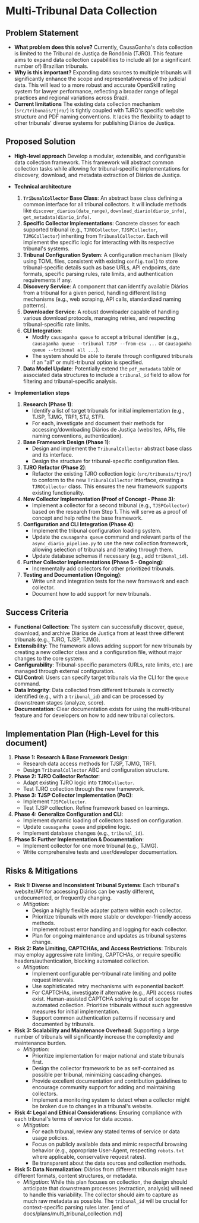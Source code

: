 # Multi-Tribunal Data Collection

## Problem Statement
- **What problem does this solve?**
  Currently, CausaGanha's data collection is limited to the Tribunal de Justiça de Rondônia (TJRO). This feature aims to expand data collection capabilities to include all (or a significant number of) Brazilian tribunals.
- **Why is this important?**
  Expanding data sources to multiple tribunals will significantly enhance the scope and representativeness of the judicial data. This will lead to a more robust and accurate OpenSkill rating system for lawyer performance, reflecting a broader range of legal practices and regional variations across Brazil.
- **Current limitations**
  The existing data collection mechanism (`src/tribunais/tjro/`) is tightly coupled with TJRO's specific website structure and PDF naming conventions. It lacks the flexibility to adapt to other tribunals' diverse systems for publishing Diários de Justiça.

## Proposed Solution
- **High-level approach**
  Develop a modular, extensible, and configurable data collection framework. This framework will abstract common collection tasks while allowing for tribunal-specific implementations for discovery, download, and metadata extraction of Diários de Justiça.
- **Technical architecture**
  1.  **`TribunalCollector` Base Class**: An abstract base class defining a common interface for all tribunal collectors. It will include methods like `discover_diarios(date_range)`, `download_diario(diario_info)`, `get_metadata(diario_info)`.
  2.  **Specific Collector Implementations**: Concrete classes for each supported tribunal (e.g., `TJROCollector`, `TJSPCollector`, `TJMGCollector`) inheriting from `TribunalCollector`. Each will implement the specific logic for interacting with its respective tribunal's systems.
  3.  **Tribunal Configuration System**: A configuration mechanism (likely using TOML files, consistent with existing `config.toml`) to store tribunal-specific details such as base URLs, API endpoints, date formats, specific parsing rules, rate limits, and authentication requirements if any.
  4.  **Discovery Service**: A component that can identify available Diários from a tribunal for a given period, handling different listing mechanisms (e.g., web scraping, API calls, standardized naming patterns).
  5.  **Downloader Service**: A robust downloader capable of handling various download protocols, managing retries, and respecting tribunal-specific rate limits.
  6.  **CLI Integration**:
      - Modify `causaganha queue` to accept a tribunal identifier (e.g., `causaganha queue --tribunal TJSP --from-csv ...` or `causaganha queue --tribunal all ...`).
      - The system should be able to iterate through configured tribunals if an "all" or multi-tribunal option is specified.
  7.  **Data Model Update**: Potentially extend the `pdf_metadata` table or associated data structures to include a `tribunal_id` field to allow for filtering and tribunal-specific analysis.

- **Implementation steps**
  1.  **Research (Phase 1)**:
      - Identify a list of target tribunals for initial implementation (e.g., TJSP, TJMG, TRF1, STJ, STF).
      - For each, investigate and document their methods for accessing/downloading Diários de Justiça (websites, APIs, file naming conventions, authentication).
  2.  **Base Framework Design (Phase 1)**:
      - Design and implement the `TribunalCollector` abstract base class and its interface.
      - Design the structure for tribunal-specific configuration files.
  3.  **TJRO Refactor (Phase 2)**:
      - Refactor the existing TJRO collection logic (`src/tribunais/tjro/`) to conform to the new `TribunalCollector` interface, creating a `TJROCollector` class. This ensures the new framework supports existing functionality.
  4.  **New Collector Implementation (Proof of Concept - Phase 3)**:
      - Implement a collector for a second tribunal (e.g., `TJSPCollector`) based on the research from Step 1. This will serve as a proof of concept and help refine the base framework.
  5.  **Configuration and CLI Integration (Phase 4)**:
      - Implement the tribunal configuration loading system.
      - Update the `causaganha queue` command and relevant parts of the `async_diario_pipeline.py` to use the new collection framework, allowing selection of tribunals and iterating through them.
      - Update database schemas if necessary (e.g., add `tribunal_id`).
  6.  **Further Collector Implementations (Phase 5 - Ongoing)**:
      - Incrementally add collectors for other prioritized tribunals.
  7.  **Testing and Documentation (Ongoing)**:
      - Write unit and integration tests for the new framework and each collector.
      - Document how to add support for new tribunals.

## Success Criteria
- **Functional Collection**: The system can successfully discover, queue, download, and archive Diários de Justiça from at least three different tribunals (e.g., TJRO, TJSP, TJMG).
- **Extensibility**: The framework allows adding support for new tribunals by creating a new collector class and a configuration file, without major changes to the core system.
- **Configurability**: Tribunal-specific parameters (URLs, rate limits, etc.) are managed through external configuration.
- **CLI Control**: Users can specify target tribunals via the CLI for the `queue` command.
- **Data Integrity**: Data collected from different tribunals is correctly identified (e.g., with a `tribunal_id`) and can be processed by downstream stages (analyze, score).
- **Documentation**: Clear documentation exists for using the multi-tribunal feature and for developers on how to add new tribunal collectors.

## Implementation Plan (High-Level for this document)
1.  **Phase 1: Research & Base Framework Design**:
    - Research data access methods for TJSP, TJMG, TRF1.
    - Design `TribunalCollector` ABC and configuration structure.
2.  **Phase 2: TJRO Collector Refactor**:
    - Adapt existing TJRO logic into `TJROCollector`.
    - Test TJRO collection through the new framework.
3.  **Phase 3: TJSP Collector Implementation (PoC)**:
    - Implement `TJSPCollector`.
    - Test TJSP collection. Refine framework based on learnings.
4.  **Phase 4: Generalize Configuration and CLI**:
    - Implement dynamic loading of collectors based on configuration.
    - Update `causaganha queue` and pipeline logic.
    - Implement database changes (e.g., `tribunal_id`).
5.  **Phase 5: Further Implementation & Documentation**:
    - Implement collector for one more tribunal (e.g., TJMG).
    - Write comprehensive tests and user/developer documentation.

## Risks & Mitigations
- **Risk 1: Diverse and Inconsistent Tribunal Systems**: Each tribunal's website/API for accessing Diários can be vastly different, undocumented, or frequently changing.
  - *Mitigation*:
    - Design a highly flexible adapter pattern within each collector.
    - Prioritize tribunals with more stable or developer-friendly access methods.
    - Implement robust error handling and logging for each collector.
    - Plan for ongoing maintenance and updates as tribunal systems change.
- **Risk 2: Rate Limiting, CAPTCHAs, and Access Restrictions**: Tribunals may employ aggressive rate limiting, CAPTCHAs, or require specific headers/authentication, blocking automated collection.
  - *Mitigation*:
    - Implement configurable per-tribunal rate limiting and polite request intervals.
    - Use sophisticated retry mechanisms with exponential backoff.
    - For CAPTCHAs, investigate if alternative (e.g., API) access routes exist. Human-assisted CAPTCHA solving is out of scope for automated collection. Prioritize tribunals without such aggressive measures for initial implementation.
    - Support common authentication patterns if necessary and documented by tribunals.
- **Risk 3: Scalability and Maintenance Overhead**: Supporting a large number of tribunals will significantly increase the complexity and maintenance burden.
  - *Mitigation*:
    - Prioritize implementation for major national and state tribunals first.
    - Design the collector framework to be as self-contained as possible per tribunal, minimizing cascading changes.
    - Provide excellent documentation and contribution guidelines to encourage community support for adding and maintaining collectors.
    - Implement a monitoring system to detect when a collector might be broken due to changes in a tribunal's website.
- **Risk 4: Legal and Ethical Considerations**: Ensuring compliance with each tribunal's terms of service for data access.
  - *Mitigation*:
    - For each tribunal, review any stated terms of service or data usage policies.
    - Focus on publicly available data and mimic respectful browsing behavior (e.g., appropriate User-Agent, respecting `robots.txt` where applicable, conservative request rates).
    - Be transparent about the data sources and collection methods.
- **Risk 5: Data Normalization**: Diários from different tribunals might have different formats, content structures, or metadata.
  - *Mitigation*: While this plan focuses on collection, the design should anticipate that downstream processes (extraction, analysis) will need to handle this variability. The collector should aim to capture as much raw metadata as possible. The `tribunal_id` will be crucial for context-specific parsing rules later.
[end of docs/plans/multi_tribunal_collection.md]
